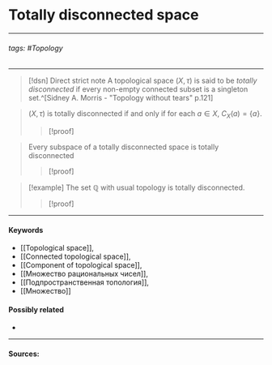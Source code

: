 # Totally disconnected space
***
###### tags: #Topology 
***
>[!dsn] Direct strict note
>A topological space $(X,\tau)$ is said to be *totally disconnected* if every non-empty connected subset is a singleton set.^[Sidney A. Morris - "Topology without tears" p.121]

>$(X,\tau)$ is totally disconnected if and only if for each $a\in X$, $C_{X}(a)=\{a\}$.
>>[!proof]

>Every subspace of a totally disconnected space is totally disconnected
>>[!proof]
>>


>[!example] 
>The set $\mathbb{Q}$ with usual topology is totally disconnected.
>>[!proof]
***
#### Keywords
- [[Topological space]],
- [[Connected topological space]],
- [[Component of topological space]],
- [[Множество рациональных чисел]],
- [[Подпространственная топология]],
- [[Множество]]
#### Possibly related
- 
***
#### Sources: